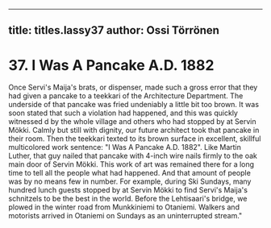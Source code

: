 
---

title: titles.lassy37
author: Ossi Törrönen
---


    
# 37. I Was A Pancake A.D. 1882

Once Servi's Maija's brats, or dispenser, made such a gross error that they had given a pancake to a teekkari of the Architecture Department. The underside of that pancake was fried undeniably a little bit too brown. It was soon stated that such a violation had happened, and this was quickly witnessed d by the whole village and others who had stopped by at Servin Mökki. Calmly but still with dignity, our future architect took that pancake in their room. Then the teekkari texted to its brown surface in excellent, skillful multicolored work sentence: "I Was A Pancake A.D. 1882". Like Martin Luther, that guy nailed that pancake with 4-inch wire nails firmly to the oak main door of Servin Mökki. This work of art was remained there for a long time to tell all the people what had happened. And that amount of people was by no means few in number. For example, during Ski Sundays, many hundred lunch guests stopped by at Servin Mökki to find Servi's Maija's schnitzels to be the best in the world. Before the Lehtisaari's bridge, we plowed in the winter road from Munkkiniemi to Otaniemi. Walkers and motorists arrived in Otaniemi on Sundays as an uninterrupted stream."
